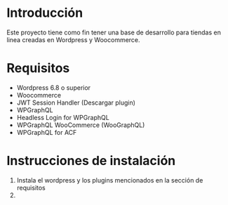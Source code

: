 # Introducción
Este proyecto tiene como fin tener una base de desarrollo para tiendas en linea creadas en Wordpress y Woocommerce.

# Requisitos
- Wordpress 6.8 o superior
- Woocommerce
- JWT Session Handler (Descargar plugin)
- WPGraphQL
- Headless Login for WPGraphQL
- WPGraphQL WooCommerce (WooGraphQL)
- WPGraphQL for ACF

# Instrucciones de instalación

1. Instala el wordpress y los plugins mencionados en la sección de requisitos
2. 
